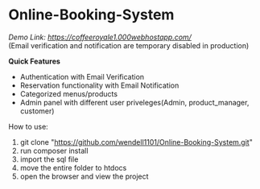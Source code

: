 # Online-Booking-System

*Demo Link: https://coffeeroyale1.000webhostapp.com/* <br />
(Email verification and notification are temporary disabled in production)

**Quick Features**
* Authentication with Email Verification
* Reservation functionality with Email Notification
* Categorized menus/products
* Admin panel with different user priveleges(Admin, product_manager, customer)

How to use: 
1. git clone "https://github.com/wendell1101/Online-Booking-System.git"
2. run composer install
3. import the sql file
4. move the entire folder to htdocs
5. open the browser and view the project
